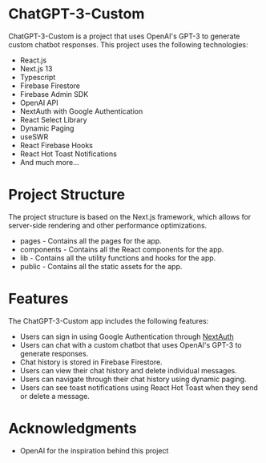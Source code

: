  # ChatGPT-3-Custom
  
   ChatGPT-3-Custom is a project that uses OpenAI's GPT-3 to generate custom chatbot responses. 
   This project uses the following technologies:

  - React.js
  - Next.js 13
  - Typescript
  - Firebase Firestore
  - Firebase Admin SDK
  - OpenAI API
  - NextAuth with Google Authentication
  - React Select Library
  - Dynamic Paging
  - useSWR
  - React Firebase Hooks
  - React Hot Toast Notifications
  - And much more...


# Project Structure

  The project structure is based on the Next.js framework, which allows for server-side rendering and other performance optimizations.
  
  - pages      - Contains all the pages for the app.
  - components - Contains all the React components for the app.
  - lib        - Contains all the utility functions and hooks for the app.
  - public     - Contains all the static assets for the app.


# Features
   The ChatGPT-3-Custom app includes the following features:
   - Users can sign in using Google Authentication through [NextAuth](https://next-auth.js.org/)
   - Users can chat with a custom chatbot that uses OpenAI's GPT-3 to generate responses.
   - Chat history is stored in Firebase Firestore.
   - Users can view their chat history and delete individual messages.
   - Users can navigate through their chat history using dynamic paging.
   - Users can see toast notifications using React Hot Toast when they send or delete a message.

# Acknowledgments
   - OpenAI for the inspiration behind this project
